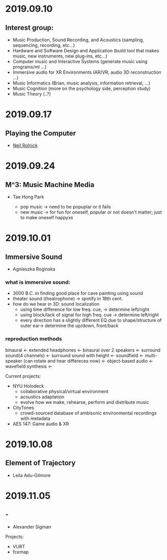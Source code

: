 # 2019.09.10
## Interest group:

- Music Production, Sound Recording, and Acoustics (sampling, sequencing, recording, etc...)
- Hardware and Software Design and Application (build tool that makes music, new instruments, new plug-ins, etc...)
- Computer music and Interactive Systems (generate music using programs/ml ...)
- Immersive audio for XR Environments (AR/VR, audio 3D reconstruction ...)
- Music Informatics (Brian, music analysis, information retrieval, ...)
- Music Cognition (more on the psychology side, perception study)
- Music Theory (..?)

# 2019.09.17
## Playing the Computer
- [Neil Rolnick](www.neilrolnick.com)

# 2019.09.24
## M^3: Music Machine Media
- Tae Hong Park

    - pop music -> need to be popuplar or it fails
    - new music -> for fun for oneself, popular or not doesn't matter; just to make oneself happyxs

# 2019.10.01
## Immersive Sound
- Agnieszka Roginska

### what is immersive sound:
    
- 3000 B.C. in finding good place for cave painting using sound
- theater sound (theatrophone) -> spotify in 18th cent.
- how do we hear in 3D: sound localization 
    - using time difference for low freq. cue, -> determine left/right
    - using block/lack of signal for high freq. cue -> determine left/right
    - every direction has a slightly different EQ due to shape/structure of outer ear-> determine the up/down, front/back

### reproduction methods

binaural <- extended headphones <- binaural over 2 speakers <- surround sound(4 channels) <- surround sound with height <- soundfield <- multi-speaker (can rotate and hear differeces now) <- object-based audio <- wavefield synthesis <- 

Current projects:
- NYU Holodeck
    - collaborative physical/virtual environment
    - acoustics adaptation
    - evolve how we make, rehearse, perform and distribute music
- CityTones
    - crowd-sourced database of ambisonic environmental recordings with metadata
- AES 147: Game audio & XR

# 2019.10.08
## Element of Trajectory
- Leila Adu-Gilmore

# 2019.11.05
## -
- Alexander Sigman

Projects:
- VURT
- fcemap